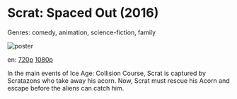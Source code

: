 # Scrat: Spaced Out (2016)

Genres: comedy, animation, science-fiction, family

![poster](http://image.tmdb.org/t/p/w500/7jo0AZ9NjynVBAnb4DEIgilodT9.jpg)

en:
  [720p](magnet:?xt=urn:btih:8CE082224BE3026057F0DB523725F6530939FF3E&tr=udp://glotorrents.pw:6969/announce&tr=udp://tracker.opentrackr.org:1337/announce&tr=udp://torrent.gresille.org:80/announce&tr=udp://tracker.openbittorrent.com:80&tr=udp://tracker.coppersurfer.tk:6969&tr=udp://tracker.leechers-paradise.org:6969&tr=udp://p4p.arenabg.ch:1337&tr=udp://tracker.internetwarriors.net:1337)
  [1080p](magnet:?xt=urn:btih:CC3D9C6CCE06C155493C724D3A5F4169836ABDCD&tr=udp://glotorrents.pw:6969/announce&tr=udp://tracker.opentrackr.org:1337/announce&tr=udp://torrent.gresille.org:80/announce&tr=udp://tracker.openbittorrent.com:80&tr=udp://tracker.coppersurfer.tk:6969&tr=udp://tracker.leechers-paradise.org:6969&tr=udp://p4p.arenabg.ch:1337&tr=udp://tracker.internetwarriors.net:1337)
  


In the main events of Ice Age: Collision Course, Scrat is captured by Scratazons who take away his acorn. Now, Scrat must rescue his Acorn and escape before the aliens can catch him.